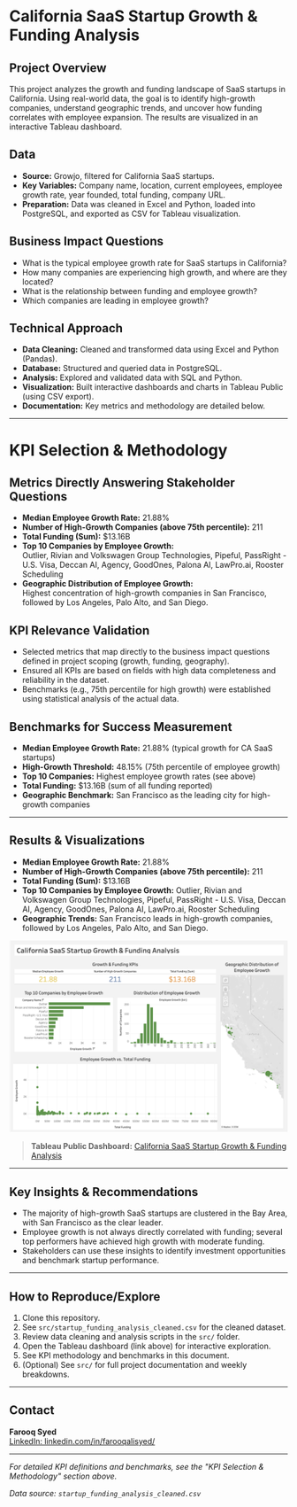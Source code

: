 # California SaaS Startup Growth & Funding Analysis

## Project Overview
This project analyzes the growth and funding landscape of SaaS startups in California. Using real-world data, the goal is to identify high-growth companies, understand geographic trends, and uncover how funding correlates with employee expansion. The results are visualized in an interactive Tableau dashboard.

## Data
- **Source:** Growjo, filtered for California SaaS startups.
- **Key Variables:** Company name, location, current employees, employee growth rate, year founded, total funding, company URL.
- **Preparation:** Data was cleaned in Excel and Python, loaded into PostgreSQL, and exported as CSV for Tableau visualization.

## Business Impact Questions
- What is the typical employee growth rate for SaaS startups in California?
- How many companies are experiencing high growth, and where are they located?
- What is the relationship between funding and employee growth?
- Which companies are leading in employee growth?

## Technical Approach
- **Data Cleaning:** Cleaned and transformed data using Excel and Python (Pandas).
- **Database:** Structured and queried data in PostgreSQL.
- **Analysis:** Explored and validated data with SQL and Python.
- **Visualization:** Built interactive dashboards and charts in Tableau Public (using CSV export).
- **Documentation:** Key metrics and methodology are detailed below.

---

# KPI Selection & Methodology

## Metrics Directly Answering Stakeholder Questions

- **Median Employee Growth Rate:** 21.88%
- **Number of High-Growth Companies (above 75th percentile):** 211
- **Total Funding (Sum):** $13.16B
- **Top 10 Companies by Employee Growth:**  
  Outlier, Rivian and Volkswagen Group Technologies, Pipeful, PassRight - U.S. Visa, Deccan AI, Agency, GoodOnes, Palona AI, LawPro.ai, Rooster Scheduling
- **Geographic Distribution of Employee Growth:**  
  Highest concentration of high-growth companies in San Francisco, followed by Los Angeles, Palo Alto, and San Diego.

## KPI Relevance Validation

- Selected metrics that map directly to the business impact questions defined in project scoping (growth, funding, geography).
- Ensured all KPIs are based on fields with high data completeness and reliability in the dataset.
- Benchmarks (e.g., 75th percentile for high growth) were established using statistical analysis of the actual data.

## Benchmarks for Success Measurement

- **Median Employee Growth Rate:** 21.88% (typical growth for CA SaaS startups)
- **High-Growth Threshold:** 48.15% (75th percentile of employee growth)
- **Top 10 Companies:** Highest employee growth rates (see above)
- **Total Funding:** $13.16B (sum of all funding reported)
- **Geographic Benchmark:** San Francisco as the leading city for high-growth companies

---

## Results & Visualizations

- **Median Employee Growth Rate:** 21.88%
- **Number of High-Growth Companies (above 75th percentile):** 211
- **Total Funding (Sum):** $13.16B
- **Top 10 Companies by Employee Growth:** Outlier, Rivian and Volkswagen Group Technologies, Pipeful, PassRight - U.S. Visa, Deccan AI, Agency, GoodOnes, Palona AI, LawPro.ai, Rooster Scheduling
- **Geographic Trends:** San Francisco leads in high-growth companies, followed by Los Angeles, Palo Alto, and San Diego.

![Tableau Dashboard Screenshot](screenshots/tableaudashboard.png)

> **Tableau Public Dashboard:** [California SaaS Startup Growth & Funding Analysis](https://public.tableau.com/app/profile/farooq.syed6811/viz/CaliforniaSaaSStartupGrowthFundingAnalysis/CaliforniaSaaSStartupGrowthFundingAnalysis)

---

## Key Insights & Recommendations

- The majority of high-growth SaaS startups are clustered in the Bay Area, with San Francisco as the clear leader.
- Employee growth is not always directly correlated with funding; several top performers have achieved high growth with moderate funding.
- Stakeholders can use these insights to identify investment opportunities and benchmark startup performance.

---

## How to Reproduce/Explore

1. Clone this repository.
2. See `src/startup_funding_analysis_cleaned.csv` for the cleaned dataset.
3. Review data cleaning and analysis scripts in the `src/` folder.
4. Open the Tableau dashboard (link above) for interactive exploration.
5. See KPI methodology and benchmarks in this document.
6. (Optional) See `src/` for full project documentation and weekly breakdowns.

---

## Contact

**Farooq Syed**  
[LinkedIn: linkedin.com/in/farooqalisyed/](https://www.linkedin.com/in/farooqalisyed/)

---

*For detailed KPI definitions and benchmarks, see the "KPI Selection & Methodology" section above.*

*Data source: `startup_funding_analysis_cleaned.csv`*
